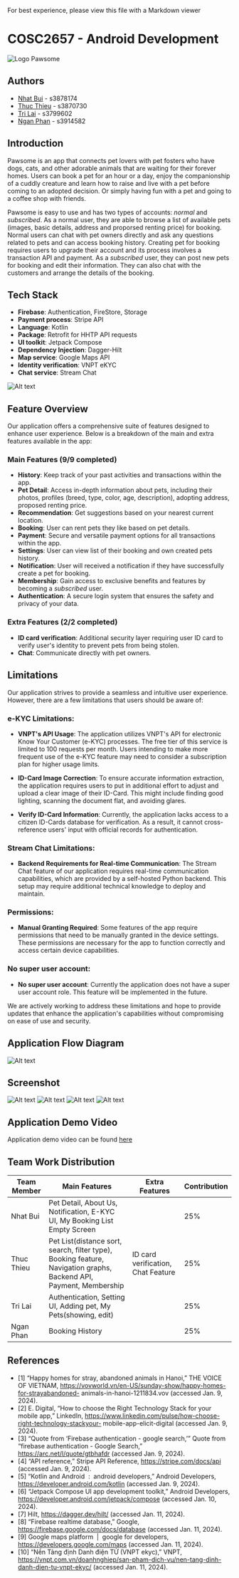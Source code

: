 For best experience, please view this file with a Markdown viewer

# COSC2657 - Android Development
![Logo Pawsome](https://i.ibb.co/nPx0nJc/Capture-d-e-cran-2024-01-20-a-7-46-01-AM.png "Pawsome Logo")
## Authors
- [Nhat Bui](https://github.com/nhat117) - s3878174
- [Thuc Thieu](https://github.com/ThucT4) - s3870730
- [Tri Lai](https://github.com/Tri-Lai) - s3799602
- [Ngan Phan](https://github.com/nganphan3903) - s3914582
## Introduction
Pawsome is an app that connects pet lovers with pet fosters who have dogs, cats, and other adorable animals that are waiting for their forever homes. Users can book a pet for an hour or a day, enjoy the companionship of a cuddly creature and learn how to raise and live with a pet before coming to an adopted decision. Or simply having fun with a pet and going to a coffee shop with friends.

Pawsome is easy to use and has two types of accounts: *normal* and *subscribed*. As a normal user, they are able to browse a list of available pets (images, basic details, address and proporsed renting price) for booking. Normal users can chat with pet owners directly and ask any questions related to pets and can access booking history. Creating pet for booking requires users to upgrade their account and its process involves a transaction API and payment. As a *subscribed* user, they can post new pets for booking and edit their information. They can also chat with the customers and arrange the details of the booking.


## Tech Stack

- **Firebase**: Authentication, FireStore, Storage
- **Payment process**: Stripe API
- **Language**: Kotlin
- **Package**: Retrofit for HHTP API requests
- **UI toolkit**: Jetpack Compose
- **Dependency Injection**: Dagger-Hilt
- **Map service**: Google Maps API
- **Identity verification**: VNPT eKYC
- **Chat service**: Stream Chat

![Alt text](https://i.ibb.co/TWTxtxK/Capture-d-e-cran-2024-01-20-a-7-46-10-AM.png "Optional title")

## Feature Overview

Our application offers a comprehensive suite of features designed to enhance user experience. Below is a breakdown of the main and extra features available in the app:

### Main Features (9/9 completed)

- **History**: Keep track of your past activities and transactions within the app.
- **Pet Detail**: Access in-depth information about pets, including their photos, profiles (breed, type, color, age, description), adopting address, proposed renting price.
- **Recommendation**: Get suggestions based on your nearest current location.
- **Booking**: User can rent pets they like based on pet details.
- **Payment**: Secure and versatile payment options for all transactions within the app.
- **Settings**: User can view list of their booking and own created pets history.
- **Notification**: User will received a notification if they have successfully create a pet for booking.
- **Membership**: Gain access to exclusive benefits and features by becoming a *subscribed* user.
- **Authentication**: A secure login system that ensures the safety and privacy of your data.

### Extra Features (2/2 completed)
- **ID card verification**: Additional security layer requiring user ID card to verify user's identity to prevent pets from being stolen.
- **Chat**: Communicate directly with pet owners.

## Limitations

Our application strives to provide a seamless and intuitive user experience. However, there are a few limitations that users should be aware of:

### e-KYC Limitations:

- **VNPT's API Usage**: The application utilizes VNPT's API for electronic Know Your Customer (e-KYC) processes. The free tier of this service is limited to 100 requests per month. Users intending to make more frequent use of the e-KYC feature may need to consider a subscription plan for higher usage limits.

- **ID-Card Image Correction**: To ensure accurate information extraction, the application requires users to put in additional effort to adjust and upload a clear image of their ID-Card. This might include finding good lighting, scanning the document flat, and avoiding glares.

- **Verify ID-Card Information**: Currently, the application lacks access to a citizen ID-Cards database for verification. As a result, it cannot cross-reference users' input with official records for authentication.

### Stream Chat Limitations:

- **Backend Requirements for Real-time Communication**: The Stream Chat feature of our application requires real-time communication capabilities, which are provided by a self-hosted Python backend. This setup may require additional technical knowledge to deploy and maintain.

### Permissions:

- **Manual Granting Required**: Some features of the app require permissions that need to be manually granted in the device settings. These permissions are necessary for the app to function correctly and access certain device capabilities.

### No super user account:

- **No super user account**: Currently the application does not have a super user account role. This feature will be implemented in the future.

We are actively working to address these limitations and hope to provide updates that enhance the application's capabilities without compromising on ease of use and security.

## Application Flow Diagram
![Alt text](https://i.ibb.co/6FM0WCb/Capture-d-e-cran-2024-01-20-a-7-46-21-AM.png "Pawsome UI 1")

## Screenshot
![Alt text](https://i.ibb.co/7n91PG6/Capture-d-e-cran-2024-01-20-a-7-44-51-AM.png "Pawsome UI 1")
![Alt text](https://i.ibb.co/dD3WNL6/Capture-d-e-cran-2024-01-20-a-7-45-32-AM.png "Optional title")
![Alt text](https://i.ibb.co/XWWWVth/Capture-d-e-cran-2024-01-20-a-7-45-52-AM.png "Optional title")
![Alt text](https://i.ibb.co/khZjCgs/Capture-d-e-cran-2024-01-20-a-7-50-26-AM.png "Optional title")

## Application Demo Video
Application demo video can be found [here](https://rmiteduau-my.sharepoint.com/:v:/g/personal/s3870730_rmit_edu_vn/EYPXAPmDDPpNh0UhCRRsg-0BNxFU9Io--DruPORMlgpCFw?nav=eyJyZWZlcnJhbEluZm8iOnsicmVmZXJyYWxBcHAiOiJPbmVEcml2ZUZvckJ1c2luZXNzIiwicmVmZXJyYWxBcHBQbGF0Zm9ybSI6IldlYiIsInJlZmVycmFsTW9kZSI6InZpZXciLCJyZWZlcnJhbFZpZXciOiJNeUZpbGVzTGlua0NvcHkifX0&e=njbIWD)

## Team Work Distribution
| Team Member  | Main Features                                                                                                       | Extra Features                     | Contribution |
|--------------|---------------------------------------------------------------------------------------------------------------------|------------------------------------|--------------|
| Nhat Bui     | Pet Detail, About Us, Notification, E-KYC UI, My Booking List Empty Screen                                                                                  |                                    | 25%          |
| Thuc Thieu   | Pet List(distance sort, search, filter type), Booking feature, Navigation graphs, Backend API, Payment, Membership| ID card verification, Chat Feature | 25%          |
| Tri Lai      | Authentication, Setting UI, Adding pet, My Pets(showing, edit)                                                      |                                    | 25%          |
| Ngan Phan    | Booking History                                                                                                     |                                    | 25%          |


## References 
- [1] “Happy homes for stray, abandoned animals in Hanoi,” THE VOICE OF VIETNAM, https://vovworld.vn/en-US/sunday-show/happy-homes-for-strayabandoned-
animals-in-hanoi-1211834.vov (accessed Jan. 9, 2024).
- [2] E. Digital, “How to choose the Right Technology Stack for your mobile app,” LinkedIn, https://www.linkedin.com/pulse/how-choose-right-technology-stackyour-
mobile-app-elicit-digital (accessed Jan. 9, 2024).
- [3] “Quote from ‘Firebase authentication - google search,’” Quote from “firebase authentication - Google Search,” https://arc.net/l/quote/gtbhafdr (accessed Jan.
9, 2024).
- [4] “API reference,” Stripe API Reference, https://stripe.com/docs/api (accessed Jan. 9, 2024).
- [5] “Kotlin and Android&nbsp; :&nbsp; android developers,” Android Developers, https://developer.android.com/kotlin (accessed Jan. 9, 2024).
- [6] “Jetpack Compose UI app development toolkit,” Android Developers, https://developer.android.com/jetpack/compose (accessed Jan. 10, 2024).
- [7] Hilt, https://dagger.dev/hilt/ (accessed Jan. 11, 2024).
- [8] “Firebase realtime database,” Google, https://firebase.google.com/docs/database (accessed Jan. 11, 2024).
- [9] Google maps platform&nbsp; |&nbsp; google for developers, https://developers.google.com/maps (accessed Jan. 11, 2024).
- [10] “Nền Tảng định Danh điện TỬ (VNPT ekyc),” VNPT, https://vnpt.com.vn/doanhnghiep/san-pham-dich-vu/nen-tang-dinh-danh-dien-tu-vnpt-ekyc/ (accessed
Jan. 11, 2024).


